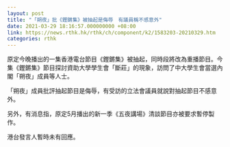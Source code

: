 ```yaml
---
layout: post
title: "「朔夜」批《鏗鏘集》被抽起是侮辱　有議員稱不感意外"
date: 2021-03-29 18:16:57.000000000 +08:00
link: https://news.rthk.hk/rthk/ch/component/k2/1583203-20210329.htm
categories: rthk
---
```


原定今晚播出的一集香港電台節目《鏗鏘集》被抽起，同時段將改為重播節目。今集《鏗鏘集》節目探討資助大學學生會「斷莊」的現象，訪問了中大學生會當選內閣「朔夜」成員等人士。

「朔夜」成員批評抽起節目是侮辱，有受訪的立法會議員就說對抽起節目不感意外。

另外，有消息指，原定5月播出的新一季《五夜講場》清談節目亦被要求暫停製作。

港台發言人暫時未有回應。
